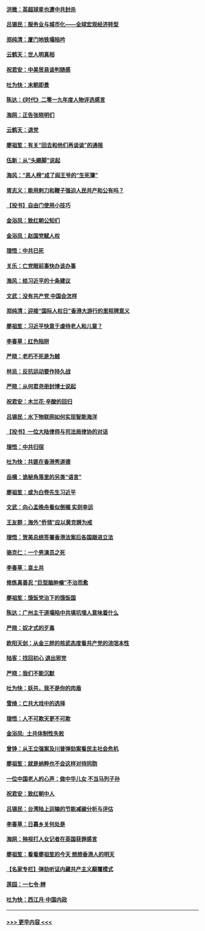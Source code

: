 #### [洪微：英超球星也遭中共封杀](../pages/nsc993/n11727243.md?t=12172122) 
#### [吕锡民：服务业与城市化——全球宏观经济转型](../pages/nsc993/n11725845.md?t=12172122) 
#### [郑纯清：厦门地铁塌陷吟](../pages/nsc993/n11725813.md?t=12172122) 
#### [云鹤天：世人明真相](../pages/nsc993/n11725621.md?t=12172122) 
#### [祝君安：中美贸易谈判随感](../pages/nsc993/n11725609.md?t=12172122) 
#### [吐为快：末朝即景](../pages/nsc993/n11723365.md?t=12172122) 
#### [陈达：《时代》二零一九年度人物评选感言](../pages/nsc993/n11723337.md?t=12172122) 
#### [海网：正告张晓明们](../pages/nsc993/n11723228.md?t=12172122) 
#### [云鹤天：退党](../pages/nsc993/n11723056.md?t=12172122) 
#### [廖祖笙：有关“回去和他们再谈谈”的通报](../pages/nsc993/n11722442.md?t=12172122) 
#### [伍新：从“头踢脚”说起](../pages/nsc993/n11722429.md?t=12172122) 
#### [海风：“恶人榜”成了阎王爷的“生死簿”](../pages/nsc993/n11722272.md?t=12172122) 
#### [胥志义：能用剌刀和鞭子强迫人民共产和公有吗？](../pages/nsc993/n11720569.md?t=12172122) 
#### [【投书】自由门使用小技巧](../pages/nsc993/n11720180.md?t=12172122) 
#### [金浴凤：致红朝公知们](../pages/nsc993/n11720563.md?t=12172122) 
#### [金浴凤：赵国党赋人权](../pages/nsc993/n11720533.md?t=12172122) 
#### [理悟：中共已死](../pages/nsc993/n11720233.md?t=12172122) 
#### [关乐：亡党眼前事快办该办事](../pages/nsc993/n11719160.md?t=12172122) 
#### [海风：给习近平的十条建议](../pages/nsc993/n11717616.md?t=12172122) 
#### [文武：没有共产党 中国会怎样](../pages/nsc993/n11717584.md?t=12172122) 
#### [郑纯清：迎接“国际人权日”香港大游行的里程牌意义](../pages/nsc993/n11717417.md?t=12172122) 
#### [廖祖笙：习近平快意于虐待老人和儿童？](../pages/nsc993/n11715313.md?t=12172122) 
#### [李春草：红色陷阱](../pages/nsc993/n11715029.md?t=12172122) 
#### [严晓：老朽不死是为贼](../pages/nsc993/n11712910.md?t=12172122) 
#### [林忌：反抗运动要作持久战](../pages/nsc993/n11712623.md?t=12172122) 
#### [严晓：从何君尧册封博士说起](../pages/nsc993/n11712465.md?t=12172122) 
#### [祝君安：木兰花·辛酸的回归](../pages/nsc993/n11712381.md?t=12172122) 
#### [吕锡民：水下物联网如何实现智能海洋](../pages/nsc993/n11711158.md?t=12172122) 
#### [【投书】一位大陆律师与司法局律协的对话](../pages/nsc993/n11709675.md?t=12172122) 
#### [理悟：中共归宿](../pages/nsc993/n11710059.md?t=12172122) 
#### [吐为快：共匪在香港秀道德](../pages/nsc993/n11709979.md?t=12172122) 
#### [岳横：诡秘角落里的另类“语言”](../pages/nsc993/n11709792.md?t=12172122) 
#### [廖祖笙：或为白卷先生习近平](../pages/nsc993/n11708330.md?t=12172122) 
#### [文武：向心孟晚舟看似倒楣 实则幸运](../pages/nsc993/n11708236.md?t=12172122) 
#### [王友群：海外“侨领”应以黄克锵为戒](../pages/nsc993/n11706176.md?t=12172122) 
#### [理悟：贺美总统签署香港法案后各国跟进立法](../pages/nsc993/n11706853.md?t=12172122) 
#### [骆克仁：一个男演员之死](../pages/nsc993/n11706677.md?t=12172122) 
#### [李春草：哀土共](../pages/nsc993/n11706255.md?t=12172122) 
#### [修炼真善忍 “巨型脑肿瘤”不治而愈](../pages/nsc993/n11705340.md?t=12172122) 
#### [廖祖笙：饿饭党治下的饿饭国](../pages/nsc993/n11705085.md?t=12172122) 
#### [陈达：广州主干道塌陷中共填坑埋人意味着什么](../pages/nsc993/n11705046.md?t=12172122) 
#### [严晓：奴才式的歹毒](../pages/nsc993/n11704826.md?t=12172122) 
#### [欧阳天剑：从金三胖的核武态度看共产党的流氓本性](../pages/nsc993/n11702238.md?t=12172122) 
#### [陆客：找回初心 退出邪党](../pages/nsc993/n11702213.md?t=12172122) 
#### [严晓：我们不能沉默](../pages/nsc993/n11702110.md?t=12172122) 
#### [吐为快：妖共，我不是你的肉盾](../pages/nsc993/n11701366.md?t=12172122) 
#### [雪绮：亡共大戏中的选择](../pages/nsc993/n11699922.md?t=12172122) 
#### [理悟：人不可欺天更不可欺](../pages/nsc993/n11699657.md?t=12172122) 
#### [金浴凤:  土共体制性失败](../pages/nsc993/n11699361.md?t=12172122) 
#### [曾铮：从王立强案及川普弹劾案看民主社会危机](../pages/nsc993/n11699318.md?t=12172122) 
#### [廖祖笙：就是纳粹也不会这样对待同胞](../pages/nsc993/n11697658.md?t=12172122) 
#### [一位中国老人的心声：做中华儿女 不当马列子孙](../pages/nsc993/n11697525.md?t=12172122) 
#### [祝君安：致红朝中人](../pages/nsc993/n11697518.md?t=12172122) 
#### [吕锡民：台湾陆上运输的节能减碳分析与评估](../pages/nsc993/n11694983.md?t=12172122) 
#### [李春草：日暮乡关何处是](../pages/nsc993/n11694805.md?t=12172122) 
#### [海网：殃视打人女记者在英国获罪感言](../pages/nsc993/n11693832.md?t=12172122) 
#### [廖祖笙：看看廖祖笙的今天 想想香港人的明天](../pages/nsc993/n11693707.md?t=12172122) 
#### [【名家专栏】弹劾听证内藏共产主义颠覆模式](../pages/nsc993/n11693563.md?t=12172122) 
#### [莲园：一七令‧辨](../pages/nsc993/n11692558.md?t=12172122) 
#### [吐为快：西江月·中国内政](../pages/nsc993/n11692071.md?t=12172122) 

----
#### [ >>> 更早内容 <<< ](../indexes/nsc993-earlier.md)
